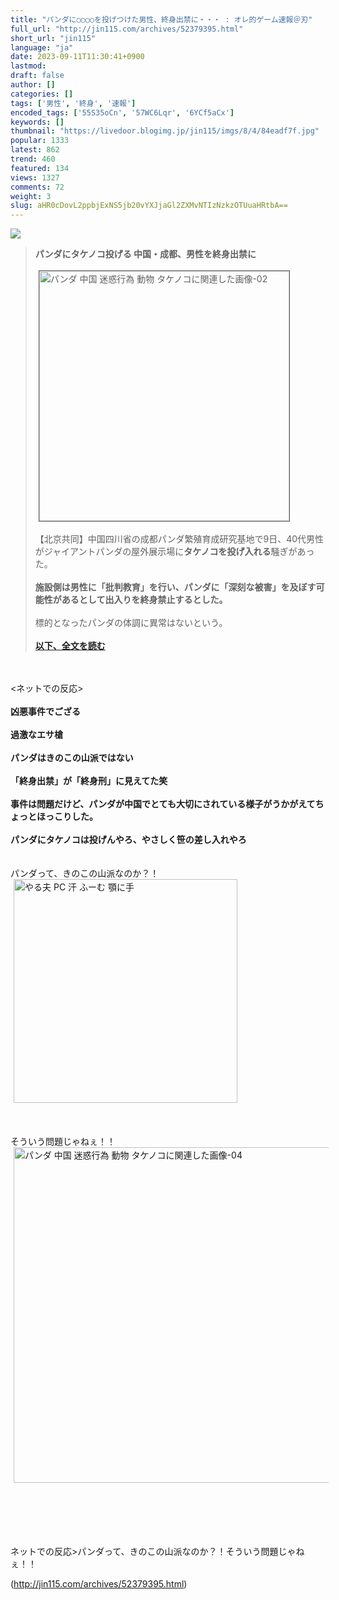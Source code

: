 ```yaml
---
title: "パンダに○○○○を投げつけた男性、終身出禁に・・・ : オレ的ゲーム速報＠刃"
full_url: "http://jin115.com/archives/52379395.html"
short_url: "jin115"
language: "ja"
date: 2023-09-11T11:30:41+0900
lastmod: 
draft: false
author: []
categories: []
tags: ['男性', '終身', '速報']
encoded_tags: ['55S35oCn', '57WC6Lqr', '6YCf5aCx']
keywords: []
thumbnail: "https://livedoor.blogimg.jp/jin115/imgs/8/4/84eadf7f.jpg"
popular: 1333
latest: 862
trend: 460
featured: 134
views: 1327
comments: 72
weight: 3
slug: aHR0cDovL2ppbjExNS5jb20vYXJjaGl2ZXMvNTIzNzkzOTUuaHRtbA==
---
```


![](https://livedoor.blogimg.jp/jin115/imgs/8/4/84eadf7f.jpg)

<div><a name='more'></a> <blockquote><b>パンダにタケノコ投げる 中国・成都、男性を終身出禁に</b><br> <br> <img src='https://livedoor.blogimg.jp/jin115/imgs/b/f/bfe82c40.png' width='400' border='1' hspace='5' class='pict' alt='パンダ 中国 迷惑行為 動物 タケノコに関連した画像-02'><br> <br> 【北京共同】中国四川省の成都パンダ繁殖育成研究基地で9日、40代男性がジャイアントパンダの屋外展示場に<b>タケノコを投げ入れる</b>騒ぎがあった。<br> <br> <b>施設側は男性に「批判教育」を行い、パンダに「深刻な被害」を及ぼす可能性があるとして出入りを終身禁止するとした。</b><br> <br> 標的となったパンダの体調に異常はないという。<br> <br> <a href='https://news.livedoor.com/article/detail/24963055/' target='_blank'><b>以下、全文を読む</b></a><br> </blockquote><br> <br> <ネットでの反応><br> <br> <b>凶悪事件でござる</b><br> <br> <b>過激なエサ槍</b><br> <br> <b>パンダはきのこの山派ではない</b><br> <br> <b>「終身出禁」が「終身刑」に見えてた笑</b><br> <br> <b>事件は問題だけど、パンダが中国でとても大切にされている様子がうかがえてちょっとほっこりした。</b><br> <br> <b>パンダにタケノコは投げんやろ、やさしく笹の差し入れやろ</b><br> <br> <br> パンダって、きのこの山派なのか？！<br> <img src='https://livedoor.blogimg.jp/jin115/imgs/2/0/20ed31b5.gif' alt='やる夫 PC 汗 ふーむ 顎に手' width='358' border='0' hspace='5' class='pict'><br> <br> <br> <br> そういう問題じゃねぇ！！<br> <img src='https://livedoor.blogimg.jp/jin115/imgs/d/a/dada9b51.gif' width='537' border='0' hspace='5' class='pict' alt='パンダ 中国 迷惑行為 動物 タケノコに関連した画像-04'><br> <br> <br> <br> <br> <br> <p>ネットでの反応>パンダって、きのこの山派なのか？！そういう問題じゃねぇ！！</p></div>

(http://jin115.com/archives/52379395.html)
